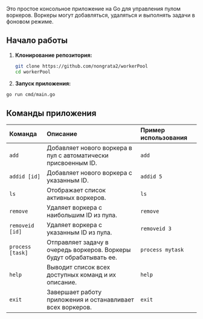 Это простое консольное приложение на Go для управления пулом воркеров. Воркеры могут добавляться, удаляться и выполнять задачи в фоновом режиме.

## Начало работы

1.  **Клонирование репозитория:**
    ```sh
    git clone https://github.com/nongrata2/workerPool
    cd workerPool
    ```
    
2.  **Запуск приложения:**
  ```sh
  go run cmd/main.go
  ```

## Команды приложения

| Команда           | Описание                                                          | Пример использования      |
| :---------------- | :---------------------------------------------------------------- | :------------------------ |
| `add`             | Добавляет нового воркера в пул с автоматически присвоенным ID.    | `add`                     |
| `addid [id]`      | Добавляет нового воркера с указанным ID.                          | `addid 5`                 |
| `ls`              | Отображает список активных воркеров.                              | `ls`                      |
| `remove`          | Удаляет воркера с наибольшим ID из пула.                         | `remove`                  |
| `removeid [id]`   | Удаляет воркера с указанным ID из пула.                          | `removeid 3`              |
| `process [task]`  | Отправляет задачу в очередь воркеров. Воркеры будут обрабатывать ее. | `process mytask`   |
| `help`            | Выводит список всех доступных команд и их описание.               | `help`                    |
| `exit`            | Завершает работу приложения и останавливает всех воркеров.       | `exit`                    |

